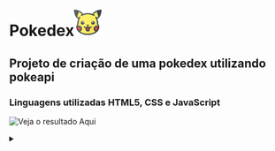 <h1>Pokedex<img src="pikachu.png" width="50px" heigth="50px"></h1>

<h2>Projeto de criação de uma pokedex utilizando pokeapi</h2>

<h3>Linguagens utilizadas HTML5, CSS e JavaScript</h3>

![Veja o resultado Aqui](https://vercel.com/rodoxbpl/pokedex/BbDY37J9tHk5F3p2xXuebKJkaC3A)



<details align="left">
  <summary></summary> 
 
  - Pokemon icon created by <a href="https://www.flaticon.com/br/icones-gratis/pokemon" title="pokémon ícones">Pokémon ícones criados por Those Icons - Flaticon</a>
</details>

